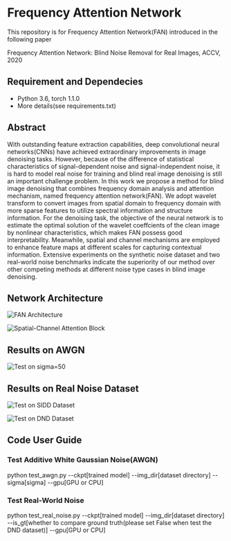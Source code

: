 # Frequency Attention Network
This repository is for Frequency Attention Network(FAN) introduced in the following paper

Frequency Attention Network: Blind Noise Removal for Real Images, ACCV, 2020

## Requirement and Dependecies

* Python 3.6, torch 1.1.0
* More details(see requirements.txt)

## Abstract

With outstanding feature extraction capabilities, deep convolutional neural networks(CNNs) have achieved extraordinary improvements in image denoising tasks. However, because of the difference of statistical characteristics of signal-dependent noise and signal-independent noise, it is hard to model real noise for training and blind real image denoising is still an important challenge problem. In this work we propose a method for blind image denoising that combines frequency domain analysis and attention mechanism, named frequency attention network(FAN). We adopt wavelet transform to convert images from spatial domain to frequency domain with more sparse features to utilize spectral information and structure information. For the denoising task, the objective of the neural network is to estimate the optimal solution of the wavelet coeffcients of the clean image by nonlinear characteristics, which makes FAN possess good interpretability. Meanwhile, spatial and channel mechanisms are employed to enhance feature maps at different scales for capturing contextual information. Extensive experiments on the synthetic noise dataset and two real-world noise benchmarks indicate the superiority of our method over other competing methods at different noise type cases in blind image denoising.

## Network Architecture

![FAN Architecture](https://github.com/momo1689/FAN/blob/master/figs/network.png)

![Spatial-Channel Attention Block](https://github.com/momo1689/FAN/blob/master/figs/SCAB.png)

## Results on AWGN

![Test on sigma=50](https://github.com/momo1689/FAN/blob/master/figs/awgn.png)

## Results on Real Noise Dataset

![Test on SIDD Dataset](https://github.com/momo1689/FAN/blob/master/figs/SIDD.png)

![Test on DND Dataset](https://github.com/momo1689/FAN/blob/master/figs/DND.png)

## Code User Guide

### Test Additive White Gaussian Noise(AWGN)

python test_awgn.py --ckpt[trained model] --img_dir[dataset directory] --sigma[sigma] --gpu[GPU or CPU]

### Test Real-World Noise

python test_real_noise.py --ckpt[trained model] --img_dir[dataset directory] --is_gt[whether to compare ground truth(please set False when test the DND dataset)] --gpu[GPU or CPU]
